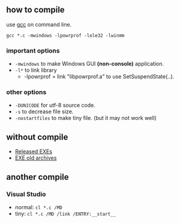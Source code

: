 ## how to compile

use [gcc](http://gcc.gnu.org/) on command line.

```
gcc *.c -mwindows -lpowrprof -lole32 -lwinmm
```

### important options

* `-mwindows` to make Windows GUI **(non-console)** application.
* `-l*` to link library
  * -lpowrprof = link "libpowrprof.a" to use SetSuspendState(..).

### other options

* `-DUNICODE` for utf-8 source code.
* `-s` to decrease file size.
* `-nostartfiles` to make tiny file. (but it may not work well)

## without compile

* [Released EXEs](https://github.com/0mg/windows/releases)
* [EXE old archives](https://bitbucket.org/0mg/windows/downloads/)

## another compile

### Visual Studio

* normal: `cl *.c /MD`
* tiny: `cl *.c /MD /link /ENTRY:__start__`
